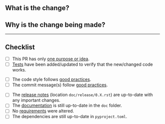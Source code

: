 ## What is the change?

<!-- MANDATORY: Describe the change -->

## Why is the change being made?

<!-- MANDATORY: Explain why the change is necessary -->
<!-- Optional: Link to any related GitHub Issues -->

---

## Checklist

<!--
    You (the pull requester) should put an `x` in the boxes below you have completed.
    If you're unsure about any of them, don't hesitate to ask. We're here to help!
    (If a checkbox requires no action for this PR, put an `x` in the box.)
-->

- [ ] This PR has only [one purpose or idea](https://terrapower.github.io/armi/developer/tooling.html#one-idea-one-pr).
- [ ] [Tests](https://terrapower.github.io/armi/developer/tooling.html#test-it) have been added/updated to verify that the new/changed code works.

<!-- Check the code quality -->

- [ ] The code style follows [good practices](https://terrapower.github.io/armi/developer/standards_and_practices.html).
- [ ] The commit message(s) follow [good practices](https://terrapower.github.io/armi/developer/tooling.html).

<!-- Check the project-level cruft -->

- [ ] The [release notes](https://terrapower.github.io/armi/release/index.html) (location `doc/release/0.X.rst`) are up-to-date with any important changes.
- [ ] The [documentation](https://terrapower.github.io/armi/developer/tooling.html#document-it) is still up-to-date in the `doc` folder.
- [ ] No [requirements](https://terrapower.github.io/armi/developer/tooling.html#watch-for-requirements) were altered.
- [ ] The dependencies are still up-to-date in `pyproject.toml`.
